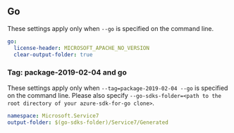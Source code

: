 ## Go

These settings apply only when `--go` is specified on the command line.

```yaml $(go)
go:
  license-header: MICROSOFT_APACHE_NO_VERSION
  clear-output-folder: true
```

### Tag: package-2019-02-04 and go

These settings apply only when `--tag=package-2019-02-04 --go` is specified on the command line.
Please also specify `--go-sdks-folder=<path to the root directory of your azure-sdk-for-go clone>`.

```yaml $(tag) == 'package-2019-02-04' && $(go)
namespace: Microsoft.Service7
output-folder: $(go-sdks-folder)/Service7/Generated
```
